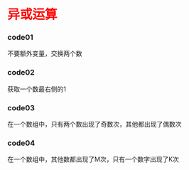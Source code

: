 # <font color="red">**异或运算**</font>

### code01
不要额外变量，交换两个数

### code02
获取一个数最右侧的1

### code03
在一个数组中，只有两个数出现了奇数次，其他都出现了偶数次

### code04
在一个数组中，其他数都出现了M次，只有一个数字出现了K次